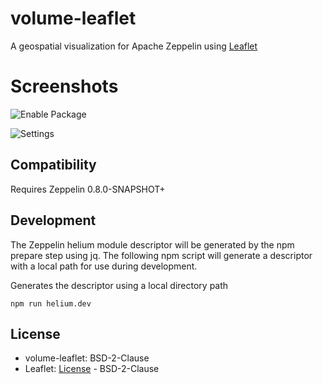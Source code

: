 # volume-leaflet #

A geospatial visualization for Apache Zeppelin using [Leaflet](http://leafletjs.com/)

# Screenshots #

![Enable Package](https://cloud.githubusercontent.com/assets/28304007/25633533/6c508d9e-2f45-11e7-99a7-505d94c382ba.gif)

![Settings](https://cloud.githubusercontent.com/assets/28304007/25633526/69752486-2f45-11e7-9963-358d5ff29165.gif)


## Compatibility ##

Requires Zeppelin 0.8.0-SNAPSHOT+

## Development ##

The Zeppelin helium module descriptor will be generated by the npm prepare step using jq.
The following npm script will generate a descriptor with a local path for use during development.

Generates the descriptor using a local directory path
~~~~
npm run helium.dev 
~~~~

## License ##

* volume-leaflet: BSD-2-Clause
* Leaflet: [License](https://github.com/Leaflet/Leaflet/blob/master/LICENSE) - BSD-2-Clause
